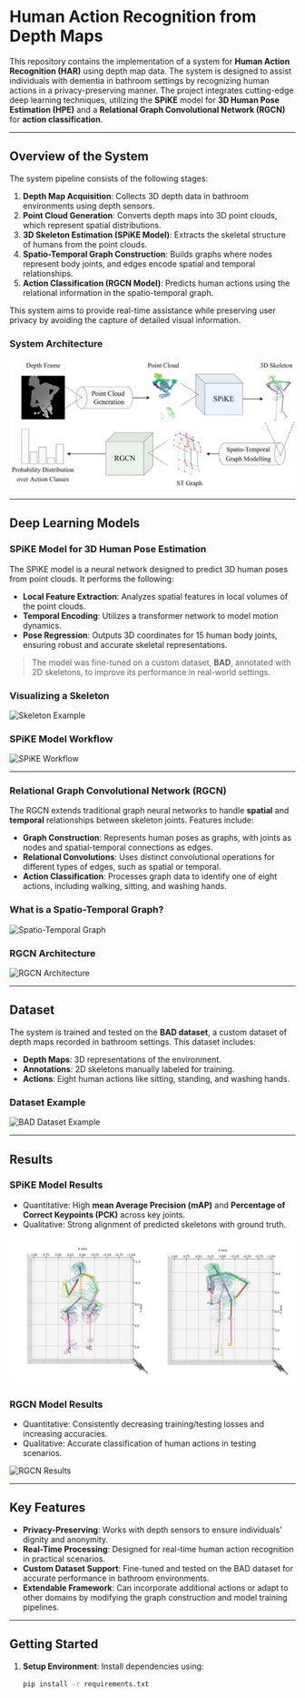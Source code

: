 # Human Action Recognition from Depth Maps

This repository contains the implementation of a system for **Human Action Recognition (HAR)** using depth map data. The system is designed to assist individuals with dementia in bathroom settings by recognizing human actions in a privacy-preserving manner. The project integrates cutting-edge deep learning techniques, utilizing the **SPiKE** model for **3D Human Pose Estimation (HPE)** and a **Relational Graph Convolutional Network (RGCN)** for **action classification**.

---

## **Overview of the System**

The system pipeline consists of the following stages:

1. **Depth Map Acquisition**: Collects 3D depth data in bathroom environments using depth sensors.
2. **Point Cloud Generation**: Converts depth maps into 3D point clouds, which represent spatial distributions.
3. **3D Skeleton Estimation (SPiKE Model)**: Extracts the skeletal structure of humans from the point clouds.
4. **Spatio-Temporal Graph Construction**: Builds graphs where nodes represent body joints, and edges encode spatial and temporal relationships.
5. **Action Classification (RGCN Model)**: Predicts human actions using the relational information in the spatio-temporal graph.

This system aims to provide real-time assistance while preserving user privacy by avoiding the capture of detailed visual information.

### **System Architecture**
![System Architecture](docs/images/full_system_architecture.png)

---

## **Deep Learning Models**

### **SPiKE Model for 3D Human Pose Estimation**
The SPiKE model is a neural network designed to predict 3D human poses from point clouds. It performs the following:
- **Local Feature Extraction**: Analyzes spatial features in local volumes of the point clouds.
- **Temporal Encoding**: Utilizes a transformer network to model motion dynamics.
- **Pose Regression**: Outputs 3D coordinates for 15 human body joints, ensuring robust and accurate skeletal representations.

> The model was fine-tuned on a custom dataset, **BAD**, annotated with 2D skeletons, to improve its performance in real-world settings.

### **Visualizing a Skeleton**
![Skeleton Example](docs/images/3d_skeleton.png)

### **SPiKE Model Workflow**
![SPiKE Workflow](docs/images/spike_architecture.png)

---

### **Relational Graph Convolutional Network (RGCN)**
The RGCN extends traditional graph neural networks to handle **spatial** and **temporal** relationships between skeleton joints. Features include:
- **Graph Construction**: Represents human poses as graphs, with joints as nodes and spatial-temporal connections as edges.
- **Relational Convolutions**: Uses distinct convolutional operations for different types of edges, such as spatial or temporal.
- **Action Classification**: Processes graph data to identify one of eight actions, including walking, sitting, and washing hands.

### **What is a Spatio-Temporal Graph?**
![Spatio-Temporal Graph](docs/images/st_graph.png)

### **RGCN Architecture**
![RGCN Architecture](docs/images/rgcn_model_architecture.png)

---

## **Dataset**

The system is trained and tested on the **BAD dataset**, a custom dataset of depth maps recorded in bathroom settings. This dataset includes:
- **Depth Maps**: 3D representations of the environment.
- **Annotations**: 2D skeletons manually labeled for training.
- **Actions**: Eight human actions like sitting, standing, and washing hands.

### **Dataset Example**
![BAD Dataset Example](docs/images/dataset_example.png)

---

## **Results**

### **SPiKE Model Results**
- Quantitative: High **mean Average Precision (mAP)** and **Percentage of Correct Keypoints (PCK)** across key joints.
- Qualitative: Strong alignment of predicted skeletons with ground truth.

![SPiKE Results](docs/images/spike_results.png)

### **RGCN Model Results**
- Quantitative: Consistently decreasing training/testing losses and increasing accuracies.
- Qualitative: Accurate classification of human actions in testing scenarios.

![RGCN Results](docs/images/rgcn_model_results.png)

---

## **Key Features**
- **Privacy-Preserving**: Works with depth sensors to ensure individuals' dignity and anonymity.
- **Real-Time Processing**: Designed for real-time human action recognition in practical scenarios.
- **Custom Dataset Support**: Fine-tuned and tested on the BAD dataset for accurate performance in bathroom environments.
- **Extendable Framework**: Can incorporate additional actions or adapt to other domains by modifying the graph construction and model training pipelines.

---

## **Getting Started**

1. **Setup Environment**:
   Install dependencies using:
   ```bash
   pip install -r requirements.txt
